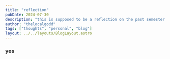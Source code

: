 ```yaml
---
title: "reflection"
pubDate: 2024-07-30
description: "this is supposed to be a reflection on the past semester."
author: "thelocalgodd"
tags: ["thoughts", "personal", "blog"]
layout: ../../layouts/BlogLayout.astro
---
```


### **yes**
